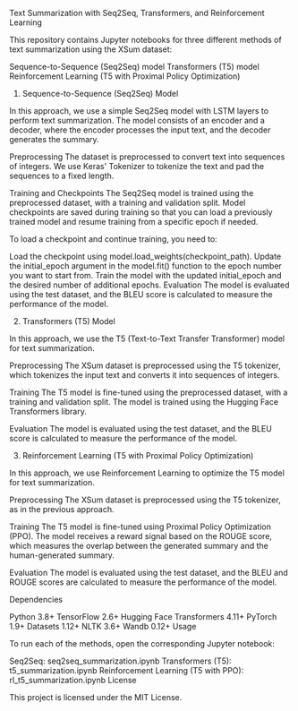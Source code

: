 Text Summarization with Seq2Seq, Transformers, and Reinforcement Learning

This repository contains Jupyter notebooks for three different methods of text summarization using the XSum dataset:

Sequence-to-Sequence (Seq2Seq) model
Transformers (T5) model
Reinforcement Learning (T5 with Proximal Policy Optimization)
1. Sequence-to-Sequence (Seq2Seq) Model

In this approach, we use a simple Seq2Seq model with LSTM layers to perform text summarization. The model consists of an encoder and a decoder, where the encoder processes the input text, and the decoder generates the summary.

Preprocessing
The dataset is preprocessed to convert text into sequences of integers. We use Keras' Tokenizer to tokenize the text and pad the sequences to a fixed length.

Training and Checkpoints
The Seq2Seq model is trained using the preprocessed dataset, with a training and validation split. Model checkpoints are saved during training so that you can load a previously trained model and resume training from a specific epoch if needed.

To load a checkpoint and continue training, you need to:

Load the checkpoint using model.load_weights(checkpoint_path).
Update the initial_epoch argument in the model.fit() function to the epoch number you want to start from.
Train the model with the updated initial_epoch and the desired number of additional epochs.
Evaluation
The model is evaluated using the test dataset, and the BLEU score is calculated to measure the performance of the model.

2. Transformers (T5) Model

In this approach, we use the T5 (Text-to-Text Transfer Transformer) model for text summarization.

Preprocessing
The XSum dataset is preprocessed using the T5 tokenizer, which tokenizes the input text and converts it into sequences of integers.

Training
The T5 model is fine-tuned using the preprocessed dataset, with a training and validation split. The model is trained using the Hugging Face Transformers library.

Evaluation
The model is evaluated using the test dataset, and the BLEU score is calculated to measure the performance of the model.

3. Reinforcement Learning (T5 with Proximal Policy Optimization)

In this approach, we use Reinforcement Learning to optimize the T5 model for text summarization.

Preprocessing
The XSum dataset is preprocessed using the T5 tokenizer, as in the previous approach.

Training
The T5 model is fine-tuned using Proximal Policy Optimization (PPO). The model receives a reward signal based on the ROUGE score, which measures the overlap between the generated summary and the human-generated summary.

Evaluation
The model is evaluated using the test dataset, and the BLEU and ROUGE scores are calculated to measure the performance of the model.

Dependencies

Python 3.8+
TensorFlow 2.6+
Hugging Face Transformers 4.11+
PyTorch 1.9+
Datasets 1.12+
NLTK 3.6+
Wandb 0.12+
Usage

To run each of the methods, open the corresponding Jupyter notebook:

Seq2Seq: seq2seq_summarization.ipynb
Transformers (T5): t5_summarization.ipynb
Reinforcement Learning (T5 with PPO): rl_t5_summarization.ipynb
License

This project is licensed under the MIT License.

